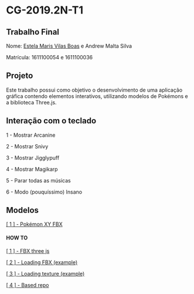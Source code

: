 # CG-2019.2N-T1

## Trabalho Final 

Nome: [Estela Maris Vilas Boas](https://github.com/estelavilasboas) e Andrew Malta Silva


Matrícula: 1611100054 e 1611100036

## Projeto
Este trabalho possui como objetivo o desenvolvimento de uma aplicação gráfica contendo elementos interativos, utilizando modelos de Pokémons e a biblioteca Three.js.

## Interação com o teclado
1 - Mostrar Arcanine

2 - Mostrar Snivy

3 - Mostrar Jigglypuff

4 - Mostrar Magikarp

5 - Parar todas as músicas 

6 - Modo (pouquíssimo) Insano

## Modelos
[\[ 1 \] - Pokémon XY FBX](https://www.models-resource.com/3ds/pokemonxy/)

#### HOW TO

[\[ 1 \] - FBX three js](https://threejs.org/examples/?q=fbx#webgl_loader_fbx)

[\[ 2 \] - Loading FBX (example)](https://github.com/mrdoob/three.js/blob/master/examples/webgl_loader_fbx.html)

[\[ 3 \] - Loading texture (example)](https://stackoverflow.com/questions/53019373/fbx-loader-in-three-js)

[\[ 4 \] - Based repo](https://github.com/oraphaBorges/CG-2019.2N-T1)
